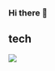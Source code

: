 ### Hi there 👋

## tech
<a href="#" target="_blank"><img src="https://img.shields.io/badge/Flutter-02569B?style=flat-square&logo=Flutter&logoColor=white"/>
